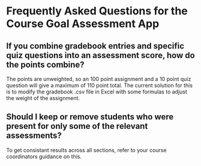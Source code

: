 # Frequently Asked Questions for the Course Goal Assessment App

## If you combine gradebook entries and specific quiz questions into an assessment score, how do the points combine?

The points are unweighted, so an 100 point assignment and a 10 point quiz question will give a maximum of 110 point total. The current solution for this is to modify the gradebook .csv file in Excel with some formulas to adjust the weight of the assignment.

## Should I keep or remove students who were present for only some of the relevant assessments?

To get consistant results across all sections, refer to your course coordinators guidance on this.
